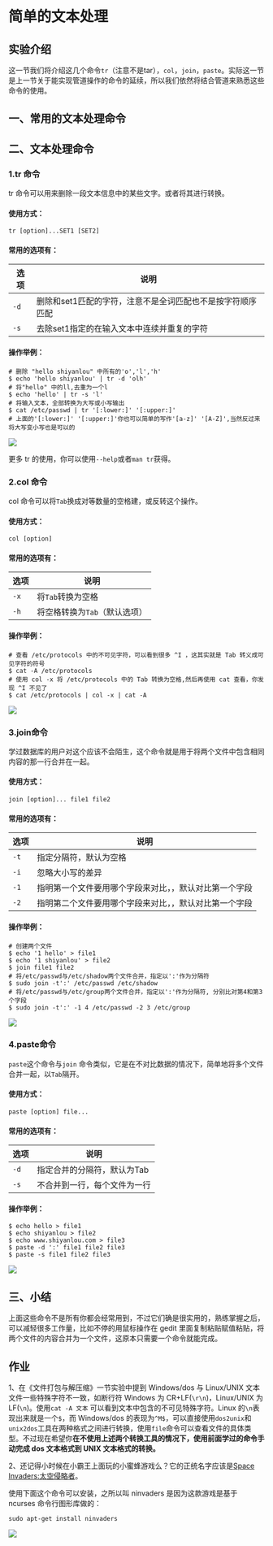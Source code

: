 # 简单的文本处理

## 实验介绍

这一节我们将介绍这几个命令`tr`（注意不是tar），`col`，`join`，`paste`。实际这一节是上一节关于能实现管道操作的命令的延续，所以我们依然将结合管道来熟悉这些命令的使用。

## 一、常用的文本处理命令

## 二、文本处理命令

### 1.tr 命令

tr 命令可以用来删除一段文本信息中的某些文字。或者将其进行转换。

#### 使用方式：

```
tr [option]...SET1 [SET2]
```

#### 常用的选项有：

选项|说明
----|---
`-d` | 删除和set1匹配的字符，注意不是全词匹配也不是按字符顺序匹配
`-s` | 去除set1指定的在输入文本中连续并重复的字符

#### 操作举例：

```
# 删除 "hello shiyanlou" 中所有的'o','l','h'
$ echo 'hello shiyanlou' | tr -d 'olh'
# 将"hello" 中的ll,去重为一个l
$ echo 'hello' | tr -s 'l'
# 将输入文本，全部转换为大写或小写输出
$ cat /etc/passwd | tr '[:lower:]' '[:upper:]'
# 上面的'[:lower:]' '[:upper:]'你也可以简单的写作'[a-z]' '[A-Z]',当然反过来将大写变小写也是可以的
```

![](https://dn-anything-about-doc.qbox.me/md04173379-1.png)

更多 tr 的使用，你可以使用`--help`或者`man tr`获得。




### 2.col 命令

col 命令可以将`Tab`换成对等数量的空格建，或反转这个操作。

#### 使用方式：

```
col [option]
```

#### 常用的选项有：

选项 | 说明
----|----
`-x` | 将`Tab`转换为空格
`-h` | 将空格转换为`Tab`（默认选项）

#### 操作举例：

```
# 查看 /etc/protocols 中的不可见字符，可以看到很多 ^I ，这其实就是 Tab 转义成可见字符的符号
$ cat -A /etc/protocols
# 使用 col -x 将 /etc/protocols 中的 Tab 转换为空格,然后再使用 cat 查看，你发现 ^I 不见了
$ cat /etc/protocols | col -x | cat -A
```

![](https://dn-anything-about-doc.qbox.me/md04173379-2.png)

### 3.join命令

学过数据库的用户对这个应该不会陌生，这个命令就是用于将两个文件中包含相同内容的那一行合并在一起。

#### 使用方式：

```
join [option]... file1 file2
```
#### 常用的选项有：

选项 | 说明
----|----
`-t` | 指定分隔符，默认为空格
`-i` | 忽略大小写的差异
`-1` | 指明第一个文件要用哪个字段来对比，，默认对比第一个字段
`-2` | 指明第二个文件要用哪个字段来对比，，默认对比第一个字段

#### 操作举例：

```
# 创建两个文件
$ echo '1 hello' > file1
$ echo '1 shiyanlou' > file2
$ join file1 file2
# 将/etc/passwd与/etc/shadow两个文件合并，指定以':'作为分隔符
$ sudo join -t':' /etc/passwd /etc/shadow
# 将/etc/passwd与/etc/group两个文件合并，指定以':'作为分隔符, 分别比对第4和第3个字段
$ sudo join -t':' -1 4 /etc/passwd -2 3 /etc/group
```

![](https://dn-anything-about-doc.qbox.me/md04173379-3.png)

### 4.paste命令

`paste`这个命令与`join` 命令类似，它是在不对比数据的情况下，简单地将多个文件合并一起，以`Tab`隔开。

#### 使用方式：

```
paste [option] file...
```

#### 常用的选项有：

选项 | 说明
----|-----
`-d` | 指定合并的分隔符，默认为Tab
`-s` | 不合并到一行，每个文件为一行

#### 操作举例：

```
$ echo hello > file1
$ echo shiyanlou > file2
$ echo www.shiyanlou.com > file3
$ paste -d ':' file1 file2 file3
$ paste -s file1 file2 file3
```

![](https://dn-anything-about-doc.qbox.me/md04173379-4.png)

## 三、小结

上面这些命令不是所有你都会经常用到，不过它们确是很实用的，熟练掌握之后，可以减轻很多工作量，比如不停的用鼠标操作在 gedit 里面复制粘贴赋值粘贴，将两个文件的内容合并为一个文件，这原本只需要一个命令就能完成。

## 作业

1、在《文件打包与解压缩》一节实验中提到 Windows/dos 与 Linux/UNIX 文本文件一些特殊字符不一致，如断行符 Windows 为 CR+LF(`\r\n`)，Linux/UNIX 为 LF(`\n`)。使用`cat -A 文本` 可以看到文本中包含的不可见特殊字符。Linux 的`\n`表现出来就是一个`$`，而 Windows/dos 的表现为`^M$`，可以直接使用`dos2unix`和`unix2dos`工具在两种格式之间进行转换，使用`file`命令可以查看文件的具体类型。不过现在希望你**在不使用上述两个转换工具的情况下，使用前面学过的命令手动完成 dos 文本格式到 UNIX 文本格式的转换。**


2、还记得小时候在小霸王上面玩的小蜜蜂游戏么？它的正统名字应该是[Space Invaders:太空侵略者](http://en.wikipedia.org/wiki/Space_Invaders)。

使用下面这个命令可以安装，之所以叫 ninvaders 是因为这款游戏是基于 ncurses 命令行图形库做的：

```
sudo apt-get install ninvaders
```

![](https://dn-anything-about-doc.qbox.me/md0417337invaders.gif)

